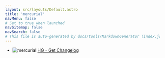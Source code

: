 ```yaml
---
layout: src/layouts/Default.astro
title: 'mercurial'
navMenu: false
# Set to true when launched
navSitemap: false
navSearch: false
# This file is auto-generated by docs/tools/MarkdownGenerator (index.js)
---
```


<ul>

<li>

![mercurial](https://i.octopus.com/library/step-templates/mercurial.png) [HG - Get Changelog](/integrations/mercurial/hg-get-changelog)

</li>
        
</ul>

